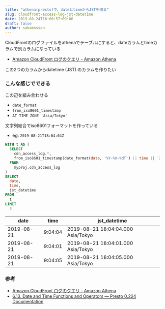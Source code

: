 ```yaml
---
title: "athena(presto)で、dateとtimeからJSTを得る"
slug: cloudfront-access-log-jst-datetime
date: 2019-08-24T16:00:57+09:00
draft: false
author: sakamossan
---
```


CloudFrontのログファイルをathenaでテーブルにすると、dateカラムとtimeカラムで別カラムになっている

- [Amazon CloudFront ログのクエリ - Amazon Athena](https://docs.aws.amazon.com/ja_jp/athena/latest/ug/cloudfront-logs.html)

この2つのカラムからdatetime (JST) のカラムを作りたい

### こんな感じでできる

この辺を組み合わせる

- `date_format`
- `from_iso8601_timestamp`
- `AT TIME ZONE 'Asia/Tokyo'`

文字列結合でiso8601フォーマットを作っている

- eg: `2019-08-21T18:04:04Z`

```sql
WITH t AS (
  SELECT
    cdn_access_log.*,
    from_iso8601_timestamp(date_format(date, '%Y-%m-%dT') || time || 'Z') AT TIME ZONE 'Asia/Tokyo' jst_datetime
  FROM
    myproj.cdn_access_log
)
SELECT
  date,
  time,
  jst_datetime
FROM
  t
LIMIT
  3
```

|       date |    time | jst_datetime                       |
| ---------- | ------- | ---------------------------------- |
| 2019-08-21 | 9:04:04 | 2019-08-21 18:04:04.000 Asia/Tokyo |
| 2019-08-21 | 9:04:01 | 2019-08-21 18:04:01.000 Asia/Tokyo |
| 2019-08-21 | 9:04:05 | 2019-08-21 18:04:05.000 Asia/Tokyo |


### 参考

- [Amazon CloudFront ログのクエリ - Amazon Athena](https://docs.aws.amazon.com/ja_jp/athena/latest/ug/cloudfront-logs.html)
- [6.13. Date and Time Functions and Operators — Presto 0.224 Documentation](https://prestodb.github.io/docs/current/functions/datetime.html)
